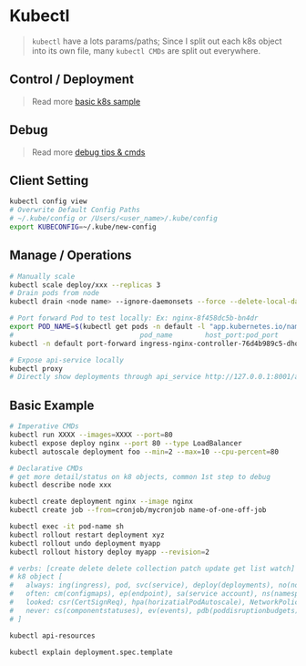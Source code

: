 # Kubectl
> `kubectl` have a lots params/paths; Since I split out each k8s object into its own file, many `kubectl CMDs` are split out everywhere.

## Control / Deployment
> Read more [basic k8s sample](./../../test/kind/README.md)

## Debug
> Read more [debug tips & cmds](./debug.md)

## Client Setting
```bash
kubectl config view
# Overwrite Default Config Paths
# ~/.kube/config or /Users/<user_name>/.kube/config
export KUBECONFIG=~/.kube/new-config
```

## Manage / Operations
```bash
# Manually scale
kubectl scale deploy/xxx --replicas 3
# Drain pods from node
kubectl drain <node name> --ignore-daemonsets --force --delete-local-data

# Port forward Pod to test locally: Ex: nginx-8f458dc5b-bn4dr
export POD_NAME=$(kubectl get pods -n default -l "app.kubernetes.io/name=kubernetes-dashboard,app.kubernetes.io/instance=kubernetes-dashboard" -o jsonpath="{.items[0].metadata.name}")
#                               pod_name        host_port:pod_port
kubectl -n default port-forward ingress-nginx-controller-76d4b989c5-dhqbr 1111:80

# Expose api-service locally
kubectl proxy
# Directly show deployments through api_service http://127.0.0.1:8001/apis/apps/v1/namespaces/default/deployments
```

## Basic Example
```bash
# Imperative CMDs
kubectl run XXXX --images=XXXX --port=80
kubectl expose deploy nginx --port 80 --type LoadBalancer
kubectl autoscale deployment foo --min=2 --max=10 --cpu-percent=80

# Declarative CMDs
# get more detail/status on k8 objects, common 1st step to debug
kubectl describe node xxx

kubectl create deployment nginx --image nginx
kubectl create job --from=cronjob/mycronjob name-of-one-off-job

kubectl exec -it pod-name sh
kubectl rollout restart deployment xyz
kubectl rollout undo deployment myapp
kubectl rollout history deploy myapp --revision=2

# verbs: [create delete delete collection patch update get list watch]
# k8 object [
#   always: ing(ingress), pod, svc(service), deploy(deployments), no(node), secrets, cj(cronjob)
#   often: cm(configmaps), ep(endpoint), sa(service account), ns(namespace), role/clusterRole, roleBinding/clusterRoleBinding, dm(daemonset)
#   looked: csr(CertSignReq), hpa(horizatialPodAutoscale), NetworkPolicy, 
#   never: cs(componentstatuses), ev(events), pdb(poddisruptionbudgets), psp(podsecuritypolicies), pc(priorityclasses)
# ]

kubectl api-resources

kubectl explain deployment.spec.template

```